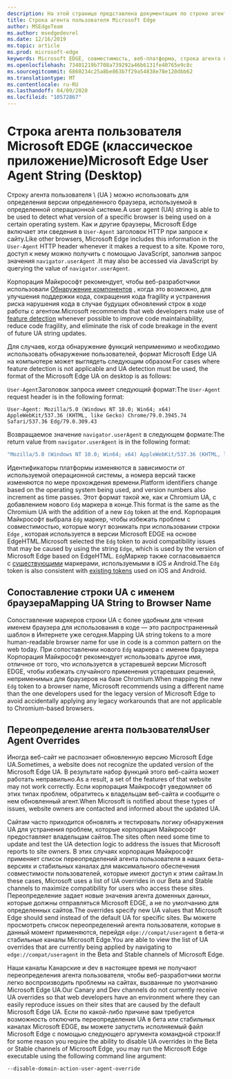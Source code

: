 ```yaml
---
description: На этой странице представлена документация по строке агента пользователя Microsoft Edge.
title: Строка агента пользователя Microsoft Edge
author: MSEdgeTeam
ms.author: msedgedevrel
ms.date: 12/16/2019
ms.topic: article
ms.prod: microsoft-edge
keywords: Microsoft EDGE, совместимость, веб-платформа, строка агента пользователя, строка "UA", переопределение (UA)
ms.openlocfilehash: 73401219b7708a739292a46b6131fe40765e9c8c
ms.sourcegitcommit: 6860234c25a8be863b7f29a54838e78e120dbb62
ms.translationtype: MT
ms.contentlocale: ru-RU
ms.lasthandoff: 04/09/2020
ms.locfileid: "10572867"
---
```

# <span data-ttu-id="c8218-104">Строка агента пользователя Microsoft EDGE (классическое приложение)</span><span class="sxs-lookup"><span data-stu-id="c8218-104">Microsoft Edge User Agent String (Desktop)</span></span>  

<span data-ttu-id="c8218-105">Строку агента пользователя \ (UA \) можно использовать для определения версии определенного браузера, используемой в определенной операционной системе.</span><span class="sxs-lookup"><span data-stu-id="c8218-105">A user agent \(UA\) string is able to be used to detect what version of a specific browser is being used on a certain operating system.</span></span>  <span data-ttu-id="c8218-106">Как и другие браузеры, Microsoft Edge включает эти сведения в `User-Agent` заголовок HTTP при запросе к сайту.</span><span class="sxs-lookup"><span data-stu-id="c8218-106">Like other browsers, Microsoft Edge includes this information in the `User-Agent` HTTP header whenever it makes a request to a site.</span></span>  <span data-ttu-id="c8218-107">Кроме того, доступ к нему можно получить с помощью JavaScript, заполнив запрос значения `navigator.userAgent` .</span><span class="sxs-lookup"><span data-stu-id="c8218-107">It may also be accessed via JavaScript by querying the value of `navigator.userAgent`.</span></span>  

<span data-ttu-id="c8218-108">Корпорация Майкрософт рекомендует, чтобы веб-разработчики использовали [Обнаружение компонентов](https://developer.mozilla.org/docs/Learn/Tools_and_testing/Cross_browser_testing/Feature_detection) , когда это возможно, для улучшения поддержки кода, сокращения кода fragility и устранения риска нарушения кода в случае будущих обновлений строк в ходе работы с агентом.</span><span class="sxs-lookup"><span data-stu-id="c8218-108">Microsoft recommends that web developers make use of [feature detection](https://developer.mozilla.org/docs/Learn/Tools_and_testing/Cross_browser_testing/Feature_detection) whenever possible to improve code maintainability, reduce code fragility, and eliminate the risk of code breakage in the event of future UA string updates.</span></span>  

<span data-ttu-id="c8218-109">Для случаев, когда обнаружение функций неприменимо и необходимо использовать обнаружение пользователей, формат Microsoft Edge UA на компьютере может выглядеть следующим образом:</span><span class="sxs-lookup"><span data-stu-id="c8218-109">For cases where feature detection is not applicable and UA detection must be used, the format of the Microsoft Edge UA on desktop is as follows:</span></span>

<span data-ttu-id="c8218-110">`User-Agent`Заголовок запроса имеет следующий формат:</span><span class="sxs-lookup"><span data-stu-id="c8218-110">The `User-Agent` request header is in the following format:</span></span>

```http
User-Agent: Mozilla/5.0 (Windows NT 10.0; Win64; x64) AppleWebKit/537.36 (KHTML, like Gecko) Chrome/79.0.3945.74 Safari/537.36 Edg/79.0.309.43
``` 

<span data-ttu-id="c8218-111">Возвращаемое значение `navigator.userAgent` в следующем формате:</span><span class="sxs-lookup"><span data-stu-id="c8218-111">The return value from `navigator.userAgent` is in the following format:</span></span>

```javascript
"Mozilla/5.0 (Windows NT 10.0; Win64; x64) AppleWebKit/537.36 (KHTML, like Gecko) Chrome/79.0.3945.74 Safari/537.36 Edg/79.0.309.43"
```  

<span data-ttu-id="c8218-112">Идентификаторы платформы изменяются в зависимости от используемой операционной системы, а номера версий также изменяются по мере прохождения времени.</span><span class="sxs-lookup"><span data-stu-id="c8218-112">Platform identifiers change based on the operating system being used, and version numbers also increment as time passes.</span></span>  <span data-ttu-id="c8218-113">Этот формат такой же, как и Chromium UA, с добавлением нового `Edg` маркера в конце.</span><span class="sxs-lookup"><span data-stu-id="c8218-113">This format is the same as the Chromium UA with the addition of a new `Edg` token at the end.</span></span>  <span data-ttu-id="c8218-114">Корпорация Майкрософт выбрала `Edg` маркер, чтобы избежать проблем с совместимостью, которые могут возникать при использовании строки `Edge` , которая используется в версии Microsoft EDGE на основе EdgeHTML.</span><span class="sxs-lookup"><span data-stu-id="c8218-114">Microsoft selected the `Edg` token to avoid compatibility issues that may be caused by using the string `Edge`, which is used by the version of Microsoft Edge based on EdgeHTML.</span></span>  <span data-ttu-id="c8218-115">`Edg`Маркер также согласовывается с [существующими](https://blogs.windows.com/msedgedev/2017/10/05/microsoft-edge-ios-android-developer/) маркерами, используемыми в iOS и Android.</span><span class="sxs-lookup"><span data-stu-id="c8218-115">The `Edg` token is also consistent with [existing tokens](https://blogs.windows.com/msedgedev/2017/10/05/microsoft-edge-ios-android-developer/) used on iOS and Android.</span></span>

## <span data-ttu-id="c8218-116">Сопоставление строки UA с именем браузера</span><span class="sxs-lookup"><span data-stu-id="c8218-116">Mapping UA String to Browser Name</span></span>
<span data-ttu-id="c8218-117">Сопоставление маркеров строки UA с более удобным для чтения именем браузера для использования в коде — это распространенный шаблон в Интернете уже сегодня.</span><span class="sxs-lookup"><span data-stu-id="c8218-117">Mapping UA string tokens to a more human-readable browser name for use in code is a common pattern on the web today.</span></span> <span data-ttu-id="c8218-118">При сопоставлении нового `Edg` маркера с именем браузера Корпорация Майкрософт рекомендует использовать другое имя, отличное от того, что используется в устаревшей версии Microsoft EDGE, чтобы избежать случайного применения устаревших решений, неприменимых для браузеров на базе Chromium.</span><span class="sxs-lookup"><span data-stu-id="c8218-118">When mapping the new `Edg` token to a browser name, Microsoft recommends using a different name than the one developers used for the legacy version of Microsoft Edge to avoid accidentally applying any legacy workarounds that are not applicable to Chromium-based browsers.</span></span>

## <span data-ttu-id="c8218-119">Переопределение агента пользователя</span><span class="sxs-lookup"><span data-stu-id="c8218-119">User Agent Overrides</span></span>  

<span data-ttu-id="c8218-120">Иногда веб-сайт не распознает обновленную версию Microsoft Edge UA.</span><span class="sxs-lookup"><span data-stu-id="c8218-120">Sometimes, a website does not recognize the updated version of the Microsoft Edge UA.</span></span>  <span data-ttu-id="c8218-121">В результате набор функций этого веб-сайта может работать неправильно.</span><span class="sxs-lookup"><span data-stu-id="c8218-121">As a result, a set of the features of that website may not work correctly.</span></span>  <span data-ttu-id="c8218-122">Если корпорация Майкрософт уведомляет об этих типах проблем, обратитесь к владельцам веб-сайта и сообщите о нем обновленный агент.</span><span class="sxs-lookup"><span data-stu-id="c8218-122">When Microsoft is notified about these types of issues, website owners are contacted and informed about the updated UA.</span></span>  

<span data-ttu-id="c8218-123">Сайтам часто приходится обновлять и тестировать логику обнаружения UA для устранения проблем, которые корпорация Майкрософт предоставляет владельцам сайтов.</span><span class="sxs-lookup"><span data-stu-id="c8218-123">The sites often need some time to update and test the UA detection logic to address the issues that Microsoft reports to site owners.</span></span>  <span data-ttu-id="c8218-124">В этих случаях корпорация Майкрософт применяет список переопределений агента пользователя в наших бета-версиях и стабильных каналах для максимального обеспечения совместимости пользователей, которые имеют доступ к этим сайтам.</span><span class="sxs-lookup"><span data-stu-id="c8218-124">In these cases, Microsoft uses a list of UA overrides in our Beta and Stable channels to maximize compatibility for users who access these sites.</span></span>  <span data-ttu-id="c8218-125">Переопределение задает новые значения агента доменных данных, которые должны отправляться Microsoft EDGE, а не по умолчанию для определенных сайтов.</span><span class="sxs-lookup"><span data-stu-id="c8218-125">The overrides specify new UA values that Microsoft Edge should send instead of the default UA for specific sites.</span></span>  <span data-ttu-id="c8218-126">Вы можете просмотреть список переопределений агента пользователя, которые в данный момент применяются, перейдя `edge://compat/useragent` в бета-и стабильные каналы Microsoft Edge.</span><span class="sxs-lookup"><span data-stu-id="c8218-126">You are able to view the list of UA overrides that are currently being applied by navigating to `edge://compat/useragent` in the Beta and Stable channels of Microsoft Edge.</span></span> 

<span data-ttu-id="c8218-127">Наши каналы Канарские и dev в настоящее время не получают переопределения агента пользователя, чтобы веб-разработчики могли легко воспроизводить проблемы на сайтах, вызванные по умолчанию Microsoft Edge UA.</span><span class="sxs-lookup"><span data-stu-id="c8218-127">Our Canary and Dev channels do not currently receive UA overrides so that web developers have an environment where they can easily reproduce issues on their sites that are caused by the default Microsoft Edge UA.</span></span>  <span data-ttu-id="c8218-128">Если по какой-либо причине вам требуется возможность отключить переопределения UA в бета или стабильных каналах Microsoft EDGE, вы можете запустить исполняемый файл Microsoft Edge с помощью следующего аргумента командной строки:</span><span class="sxs-lookup"><span data-stu-id="c8218-128">If for some reason you require the ability to disable UA overrides in the Beta or Stable channels of Microsoft Edge, you may run the Microsoft Edge executable using the following command line argument:</span></span>  

```shell
--disable-domain-action-user-agent-override
```  
